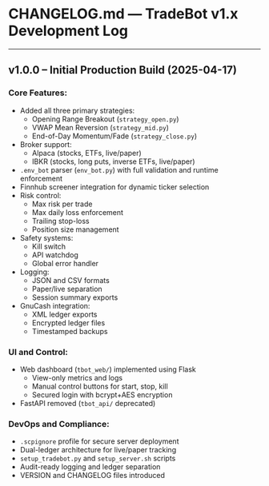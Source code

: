 # CHANGELOG.md — TradeBot v1.x Development Log

---

## v1.0.0 – Initial Production Build (2025-04-17)

### Core Features:
- Added all three primary strategies:
  - Opening Range Breakout (`strategy_open.py`)
  - VWAP Mean Reversion (`strategy_mid.py`)
  - End-of-Day Momentum/Fade (`strategy_close.py`)
- Broker support:
  - Alpaca (stocks, ETFs, live/paper)
  - IBKR (stocks, long puts, inverse ETFs, live/paper)
- `.env_bot` parser (`env_bot.py`) with full validation and runtime enforcement
- Finnhub screener integration for dynamic ticker selection
- Risk control:
  - Max risk per trade
  - Max daily loss enforcement
  - Trailing stop-loss
  - Position size management
- Safety systems:
  - Kill switch
  - API watchdog
  - Global error handler
- Logging:
  - JSON and CSV formats
  - Paper/live separation
  - Session summary exports
- GnuCash integration:
  - XML ledger exports
  - Encrypted ledger files
  - Timestamped backups

### UI and Control:
- Web dashboard (`tbot_web/`) implemented using Flask
  - View-only metrics and logs
  - Manual control buttons for start, stop, kill
  - Secured login with bcrypt+AES encryption
- FastAPI removed (`tbot_api/` deprecated)

### DevOps and Compliance:
- `.scpignore` profile for secure server deployment
- Dual-ledger architecture for live/paper tracking
- `setup_tradebot.py` and `setup_server.sh` scripts
- Audit-ready logging and ledger separation
- VERSION and CHANGELOG files introduced

